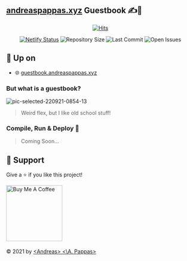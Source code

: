 ## [andreaspappas.xyz](https://andreaspappas.xyz/) Guestbook ✍️📖

<div align="center">
   
   [![Hits](https://hits.seeyoufarm.com/api/count/incr/badge.svg?url=https%3A%2F%2Fgithub.com%2Fandrewpap22%2Fandreaspappasxyz_guestbook%2F&count_bg=%2379C83D&title_bg=%23555555&icon=&icon_color=%23E7E7E7&title=hits&edge_flat=false)](https://hits.seeyoufarm.com)
   
   [![Netlify Status](https://api.netlify.com/api/v1/badges/cf2abf10-2029-4ce1-9397-96d300f918dc/deploy-status)](https://app.netlify.com/sites/cheery-llama-b1258c/deploys)
 ![Repository Size](https://img.shields.io/github/repo-size/andrewpap22/andreaspappasxyz_guestbook)
 ![Last Commit](https://img.shields.io/github/last-commit/andrewpap22/andreaspappasxyz_guestbook)
 ![Open Issues](https://img.shields.io/github/issues/andrewpap22/andreaspappasxyz_guestbook?color=important)
   
</div>


## 🚀 Up on

* 🌐 [guestbook.andreaspappas.xyz](https://guestbook.andreaspappas.xyz/)

### But what is a guestbook? 

![pic-selected-220921-0854-13](https://user-images.githubusercontent.com/68736032/191425063-d451f87d-7007-4f01-8c71-9d6030e3f734.png)


> Weird flex, but I like old school stuff!

### Compile, Run & Deploy 🚀

> Coming Soon...


## 🤝 Support

Give a ⭐️ if you like this project!

<a href="https://www.buymeacoffee.com/anpappas" target="_blank"><img src="https://cdn.buymeacoffee.com/buttons/v2/default-green.png" alt="Buy Me A Coffee"  style="margin-bottom: 5px;" width="150"></a>

&copy; 2021 by [\<Andreas\> \<\\A. Pappas\>](https://twitter.com/AndreasPappas22)
